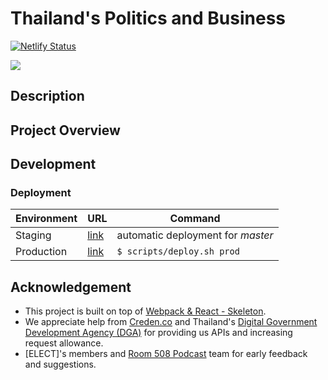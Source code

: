 # Thailand's Politics and Business 
[![Netlify Status](https://api.netlify.com/api/v1/badges/83666036-80b0-483e-be7d-31d113f350d0/deploy-status)](https://app.netlify.com/sites/admiring-ride-6b1173/deploys)

<div style="center">
    <img src="https://i.imgur.com/VbvGDhs.png">
</div>

## Description

## Project Overview


## Development

### Deployment 
|Environment|URL|Command|
|---|---|---|
|Staging|[link](https://master--admiring-ride-6b1173.netlify.com)| automatic deployment for *master* |
|Production|[link](https://elect.in.th/politics-and-business/)| `$ scripts/deploy.sh prod`|

## Acknowledgement
- This project is built on top of [Webpack & React - Skeleton](https://github.com/keathley/webpack-react-skeleton).
- We appreciate help from [Creden.co](https://creden.co) and Thailand's [Digital Government Development Agency (DGA)](https://www.dga.or.th) for providing us APIs and increasing request allowance.
- [ELECT]'s members and [Room 508 Podcast](https://www.facebook.com/room508podcast/) team for early feedback and suggestions.